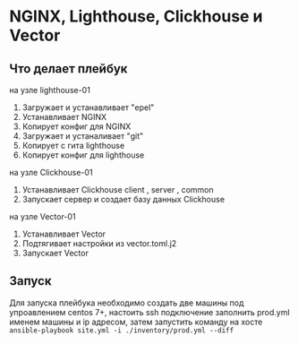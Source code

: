 # NGINX, Lighthouse, Clickhouse и Vector

## Что делает плейбук

на узле lighthouse-01

1. Загружает и устанавливает "epel"
2. Устанавливает NGINX
3. Копирует конфиг для NGINX
4. Загружает и устаналивает "git"
5. Копирует с гита lighthouse
6. Копирует конфиг для lighthouse
   
на узле Clickhouse-01

1. Устанавливает Clickhouse client , server , common
2. Запускает сервер и создает базу данных Clickhouse
   
на узле Vector-01

1. Устанавливает Vector
2.  Подтягивает настройки из vector.toml.j2
3.  Запускает Vector

## Запуск

Для запуска плейбука необходимо создать две машины под упроавлением centos 7+, настоить ssh подключение 
заполнить prod.yml именем машины и ip адресом, затем запустить команду на хосте 
```ansible-playbook site.yml -i ./inventory/prod.yml --diff```